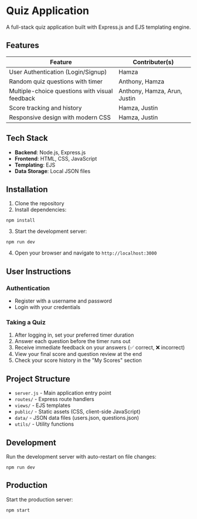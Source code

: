 # Quiz Application

A full-stack quiz application built with Express.js and EJS templating engine.

## Features

| Feature | Contributer(s) |
|-------------------------------------|-----|
| User Authentication (Login/Signup) | Hamza |
| Random quiz questions with timer | Anthony, Hamza |
| Multiple-choice questions with visual feedback | Anthony, Hamza, Arun, Justin |
| Score tracking and history | Hamza, Justin |
| Responsive design with modern CSS | Hamza, Justin |

## Tech Stack

- **Backend**: Node.js, Express.js
- **Frontend**: HTML, CSS, JavaScript
- **Templating**: EJS
- **Data Storage**: Local JSON files

## Installation

1. Clone the repository
2. Install dependencies:
```
npm install
```
3. Start the development server:
```
npm run dev
```
4. Open your browser and navigate to `http://localhost:3000`

## User Instructions

### Authentication
- Register with a username and password
- Login with your credentials

### Taking a Quiz
1. After logging in, set your preferred timer duration
2. Answer each question before the timer runs out
3. Receive immediate feedback on your answers (✅ correct, ❌ incorrect)
4. View your final score and question review at the end
5. Check your score history in the "My Scores" section

## Project Structure

- `server.js` - Main application entry point
- `routes/` - Express route handlers
- `views/` - EJS templates
- `public/` - Static assets (CSS, client-side JavaScript)
- `data/` - JSON data files (users.json, questions.json)
- `utils/` - Utility functions

## Development

Run the development server with auto-restart on file changes:
```
npm run dev
```

## Production

Start the production server:
```
npm start
```
